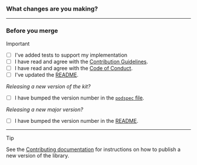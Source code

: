 ### What changes are you making?

<!-- Please describe why you are making these changes -->

---

### Before you merge

> [!IMPORTANT]
>
> - [ ] I've added tests to support my implementation
> - [ ] I have read and agree with the [Contribution Guidelines](https://github.com/shopify/checkout-sheet-kit-swift/blob/main/.github/CONTRIBUTING.md).
> - [ ] I have read and agree with the [Code of Conduct](https://github.com/shopify/checkout-sheet-kit-swift/blob/main/.github/CODE_OF_CONDUCT.md).
> - [ ] I've updated the [README](https://github.com/shopify/checkout-sheet-kit-swift).
>
> _Releasing a new version of the kit?_
>
> - [ ] I have bumped the version number in the [`podspec` file](https://github.com/Shopify/checkout-sheet-kit-swift/blob/main/ShopifyCheckoutKit.podspec#L2).
>
> _Releasing a new major version?_
>
> - [ ] I have bumped the version number in the [README](https://github.com/Shopify/checkout-kit-swift/blob/main/README.md#packageswift).

---

> [!TIP]
> See the [Contributing documentation](https://github.com/shopify/checkout-sheet-kit-swift/blob/main/.github/CONTRIBUTING.md#releasing-a-new-version) for instructions on how to publish a new version of the library.
